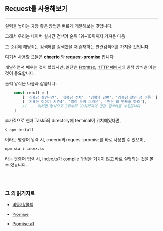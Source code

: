 ## Request를 사용해보기

---

실력을 높이는 가장 좋은 방법은 빠르게 개발해보는 것입니다.

그래서 우리는 네이버 실시간 검색어 순위 1위~10위까지 가져온 다음

그 순위에 해당되는 검색어를 검색했을 때 존재하는 연관검색어를 가져올 것입니다.

여기서 사용할 모듈은 **cheerio** 와 **request-promise** 입니다.

개발하면서 배우는 것이 많겠지만, 일단은 [Promise](https://developers.google.com/web/fundamentals/primers/promises?hl=ko), [HTTP 메세지](https://developer.mozilla.org/ko/docs/Web/HTTP/Messages)의 동작 방식을 아는 것이 중요합니다.

출력 양식은 다음과 같습니다.

```TypeScript
    const result = [
        [ '김복남 살인사건', '김복남 정체', '김복남 남편', '김복남 살던 섬 이름' ],
        [ '기묘한 이야기 시즌4', '밀리 바비 브라운', '핀은 왜 밴드를 하죠'],
        // ... 이러한 형식으로 1위부터 10위까지의 연관 검색어를 수집합니다
    ]
```

추가적으로 현재 Task5의 directory에 terminal이 위치해있다면,

```zsh
$ npm install
```

이라는 명령어 입력 시, cheerio와 request-promise를 바로 사용할 수 있으며,

```zsh
npm start index.ts
```

라는 명령어 입력 시, index.ts가 compile 과정을 거치지 않고 바로 실행되는 것을 볼 수 있습니다.

<br></br>

### 그 외 읽기자료

-   [비동기/콜백](https://joshua1988.github.io/web-development/javascript/javascript-asynchronous-operation/)

-   [Promise](https://joshua1988.github.io/web-development/javascript/promise-for-beginners/)

-   [Promise.all](https://developer.mozilla.org/ko/docs/Web/JavaScript/Reference/Global_Objects/Promise/all)
